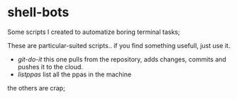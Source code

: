 shell-bots
==========

Some scripts I created to automatize boring terminal tasks;

These are particular-suited scripts.. if you find something usefull, just use it.



*  *git-do-it* this one pulls from the repository, adds changes, commits and pushes it to the cloud. 
*  *listppas* list all the ppas in the machine


the others are crap;
